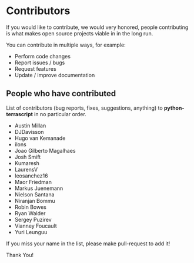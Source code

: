 # Contributors
If you would like to contribute, we would very honored, people contributing is 
what makes open source projects viable in in the long run.  

You can contribute in multiple ways, for example:  
* Perform code changes
* Report issues / bugs
* Request features
* Update / improve documentation

## People who have contributed
List of contributors (bug reports, fixes, suggestions, anything) to
**python-terrascript** in no particular order.

* Austin Millan
* DJDavisson
* Hugo van Kemanade
* ilons
* Joao Gilberto Magalhaes
* Josh Smift
* Kumaresh
* LaurensV
* leosanchez16
* Maor Friedman
* Markus Juenemann
* Nielson Santana
* Niranjan Bommu
* Robin Bowes
* Ryan Walder
* Sergey Puzirev
* Vianney Foucault
* Yuri Leunguu

If you miss your name in the list, please make pull-request to add it!

Thank You!

